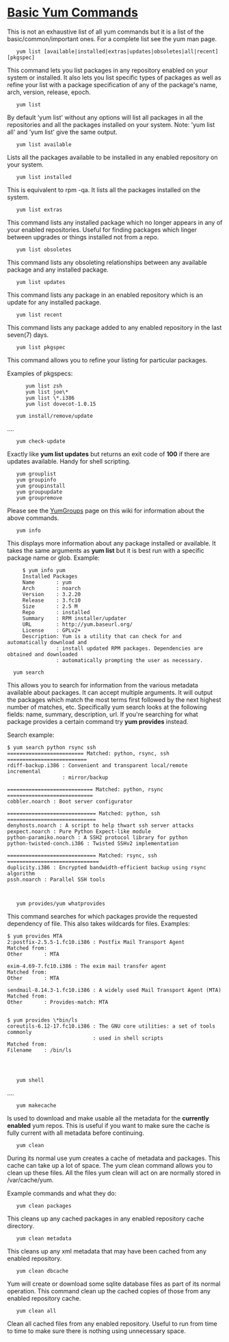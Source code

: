 # [Basic Yum Commands](http://yum.baseurl.org/wiki/YumCommands)

This is not an exhaustive list of all yum commands but it is a list of the basic/common/important ones. For a complete list see the yum man page.


       yum list [available|installed|extras|updates|obsoletes|all|recent] [pkgspec]


This command lets you list packages in any repository enabled on your system or installed. It also lets you list specific types of packages as well as refine your list with a package specification of any of the package's name, arch, version, release, epoch.


       yum list


By default 'yum list' without any options will list all packages in all the repositories and all the packages installed on your system. Note: 'yum list all' and 'yum list' give the same output.


       yum list available


Lists all the packages available to be installed in any enabled repository on your system.


       yum list installed


This is equivalent to rpm -qa. It lists all the packages installed on the system.


       yum list extras


This command lists any installed package which no longer appears in any of your enabled repositories. Useful for finding packages which linger between upgrades or things installed not from a repo.


       yum list obsoletes


This command lists any obsoleting relationships between any available package and any installed package.


       yum list updates


This command lists any package in an enabled repository which is an update for any installed package.


       yum list recent


This command lists any package added to any enabled repository in the last seven(7) days.


       yum list pkgspec


This command allows you to refine your listing for particular packages.

Examples of pkgspecs:
>
>
          yum list zsh
          yum list joe\*
          yum list \*.i386
          yum list dovecot-1.0.15
>


       yum install/remove/update


....


       yum check-update


Exactly like **yum list updates** but returns an exit code of **100** if there are updates available. Handy for shell scripting.


       yum grouplist
       yum groupinfo
       yum groupinstall
       yum groupupdate
       yum groupremove


Please see the [YumGroups](http://yum.baseurl.org/wiki/YumGroups) page on this wiki for information about the above commands.


       yum info


This displays more information about any package installed or available. It takes the same arguments as **yum list** but it is best run with a specific package name or glob. Example:
>
>
         $ yum info yum
         Installed Packages
         Name       : yum
         Arch       : noarch
         Version    : 3.2.20
         Release    : 3.fc10
         Size       : 2.5 M
         Repo       : installed
         Summary    : RPM installer/updater
         URL        : http://yum.baseurl.org/
         License    : GPLv2+
         Description: Yum is a utility that can check for and automatically download and
                    : install updated RPM packages. Dependencies are obtained and downloaded
                    : automatically prompting the user as necessary.
>


      yum search


This allows you to search for information from the various metadata available about packages. It can accept multiple arguments. It will output the packages which match the most terms first followed by the next highest number of matches, etc. Specifically yum search looks at the following fields: name, summary, description, url. If you're searching for what package provides a certain command try **yum provides** instead.

Search example:

    $ yum search python rsync ssh
    ========================= Matched: python, rsync, ssh ==========================
    rdiff-backup.i386 : Convenient and transparent local/remote incremental
                      : mirror/backup

    ============================ Matched: python, rsync ============================
    cobbler.noarch : Boot server configurator

    ============================= Matched: python, ssh =============================
    denyhosts.noarch : A script to help thwart ssh server attacks
    pexpect.noarch : Pure Python Expect-like module
    python-paramiko.noarch : A SSH2 protocol library for python
    python-twisted-conch.i386 : Twisted SSHv2 implementation

    ============================= Matched: rsync, ssh ==============================
    duplicity.i386 : Encrypted bandwidth-efficient backup using rsync algorithm
    pssh.noarch : Parallel SSH tools



       yum provides/yum whatprovides


This command searches for which packages provide the requested dependency of file. This also takes wildcards for files. Examples:


    $ yum provides MTA
    2:postfix-2.5.5-1.fc10.i386 : Postfix Mail Transport Agent
    Matched from:
    Other       : MTA

    exim-4.69-7.fc10.i386 : The exim mail transfer agent
    Matched from:
    Other       : MTA

    sendmail-8.14.3-1.fc10.i386 : A widely used Mail Transport Agent (MTA)
    Matched from:
    Other       : Provides-match: MTA


    $ yum provides \*bin/ls
    coreutils-6.12-17.fc10.i386 : The GNU core utilities: a set of tools commonly
                                : used in shell scripts
    Matched from:
    Filename    : /bin/ls




       yum shell


....


       yum makecache


Is used to download and make usable all the metadata for the **currently enabled** yum repos. This is useful if you want to make sure the cache is fully current with all metadata before continuing.


       yum clean


During its normal use yum creates a cache of metadata and packages. This cache can take up a lot of space. The yum clean command allows you to clean up these files. All the files yum clean will act on are normally stored in /var/cache/yum.

Example commands and what they do:


       yum clean packages


This cleans up any cached packages in any enabled repository cache directory.


       yum clean metadata


This cleans up any xml metadata that may have been cached from any enabled repository.


       yum clean dbcache


Yum will create or download some sqlite database files as part of its normal operation. This command clean up the cached copies of those from any enabled repository cache.


       yum clean all


Clean all cached files from any enabled repository. Useful to run from time to time to make sure there is nothing using unnecessary space.
